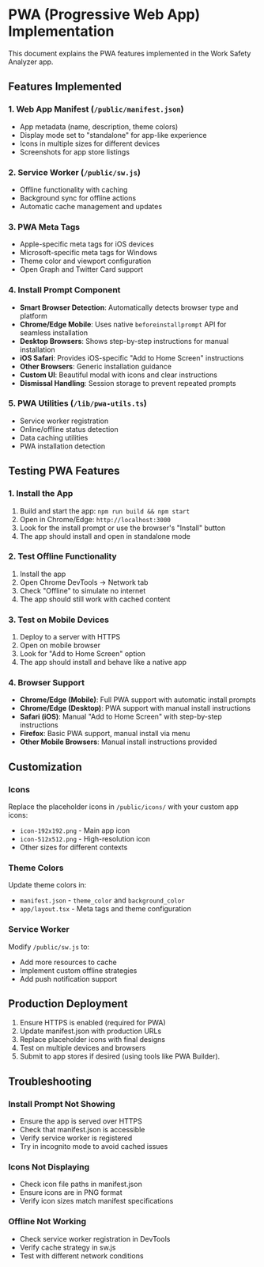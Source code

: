 # PWA (Progressive Web App) Implementation

This document explains the PWA features implemented in the Work Safety Analyzer app.

## Features Implemented

### 1. Web App Manifest (`/public/manifest.json`)

- App metadata (name, description, theme colors)
- Display mode set to "standalone" for app-like experience
- Icons in multiple sizes for different devices
- Screenshots for app store listings

### 2. Service Worker (`/public/sw.js`)

- Offline functionality with caching
- Background sync for offline actions
- Automatic cache management and updates

### 3. PWA Meta Tags

- Apple-specific meta tags for iOS devices
- Microsoft-specific meta tags for Windows
- Theme color and viewport configuration
- Open Graph and Twitter Card support

### 4. Install Prompt Component

- **Smart Browser Detection**: Automatically detects browser type and platform
- **Chrome/Edge Mobile**: Uses native `beforeinstallprompt` API for seamless installation
- **Desktop Browsers**: Shows step-by-step instructions for manual installation
- **iOS Safari**: Provides iOS-specific "Add to Home Screen" instructions
- **Other Browsers**: Generic installation guidance
- **Custom UI**: Beautiful modal with icons and clear instructions
- **Dismissal Handling**: Session storage to prevent repeated prompts

### 5. PWA Utilities (`/lib/pwa-utils.ts`)

- Service worker registration
- Online/offline status detection
- Data caching utilities
- PWA installation detection

## Testing PWA Features

### 1. Install the App

1. Build and start the app: `npm run build && npm start`
2. Open in Chrome/Edge: `http://localhost:3000`
3. Look for the install prompt or use the browser's "Install" button
4. The app should install and open in standalone mode

### 2. Test Offline Functionality

1. Install the app
2. Open Chrome DevTools → Network tab
3. Check "Offline" to simulate no internet
4. The app should still work with cached content

### 3. Test on Mobile Devices

1. Deploy to a server with HTTPS
2. Open on mobile browser
3. Look for "Add to Home Screen" option
4. The app should install and behave like a native app

### 4. Browser Support

- **Chrome/Edge (Mobile)**: Full PWA support with automatic install prompts
- **Chrome/Edge (Desktop)**: PWA support with manual install instructions
- **Safari (iOS)**: Manual "Add to Home Screen" with step-by-step instructions
- **Firefox**: Basic PWA support, manual install via menu
- **Other Mobile Browsers**: Manual install instructions provided

## Customization

### Icons

Replace the placeholder icons in `/public/icons/` with your custom app icons:

- `icon-192x192.png` - Main app icon
- `icon-512x512.png` - High-resolution icon
- Other sizes for different contexts

### Theme Colors

Update theme colors in:

- `manifest.json` - `theme_color` and `background_color`
- `app/layout.tsx` - Meta tags and theme configuration

### Service Worker

Modify `/public/sw.js` to:

- Add more resources to cache
- Implement custom offline strategies
- Add push notification support

## Production Deployment

1. Ensure HTTPS is enabled (required for PWA)
2. Update manifest.json with production URLs
3. Replace placeholder icons with final designs
4. Test on multiple devices and browsers
5. Submit to app stores if desired (using tools like PWA Builder).

## Troubleshooting

### Install Prompt Not Showing

- Ensure the app is served over HTTPS
- Check that manifest.json is accessible
- Verify service worker is registered
- Try in incognito mode to avoid cached issues

### Icons Not Displaying

- Check icon file paths in manifest.json
- Ensure icons are in PNG format
- Verify icon sizes match manifest specifications

### Offline Not Working

- Check service worker registration in DevTools
- Verify cache strategy in sw.js
- Test with different network conditions
